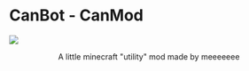 # CanBot - CanMod
<p> <img src="https://github.com/GetNameSniped/fabricmod-testing/assets/74307590/b8e33e1d-cb7d-48f6-ac75-617e45d3e649"> </p>
<p align="center">A little minecraft "utility" mod made by meeeeeee</p>
